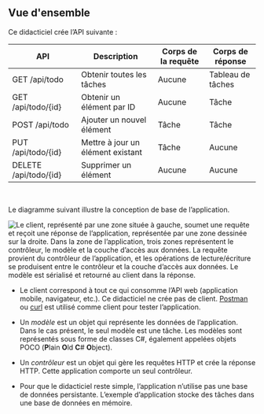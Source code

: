 ## <a name="overview"></a>Vue d'ensemble

Ce didacticiel crée l’API suivante :

|API | Description | Corps de la requête | Corps de réponse |
|--- | ---- | ---- | ---- |
|GET /api/todo | Obtenir toutes les tâches | Aucune | Tableau de tâches|
|GET /api/todo/{id} | Obtenir un élément par ID | Aucune | Tâche|
|POST /api/todo | Ajouter un nouvel élément | Tâche | Tâche |
|PUT /api/todo/{id} | Mettre à jour un élément existant &nbsp; | Tâche | Aucune |
|DELETE /api/todo/{id} &nbsp; &nbsp; | Supprimer un élément &nbsp; &nbsp; | Aucune | Aucune|

<br>

Le diagramme suivant illustre la conception de base de l’application.

![Le client, représenté par une zone située à gauche, soumet une requête et reçoit une réponse de l’application, représentée par une zone dessinée sur la droite. Dans la zone de l’application, trois zones représentent le contrôleur, le modèle et la couche d’accès aux données. La requête provient du contrôleur de l’application, et les opérations de lecture/écriture se produisent entre le contrôleur et la couche d’accès aux données. Le modèle est sérialisé et retourné au client dans la réponse.](../../tutorials/first-web-api/_static/architecture.png)

* Le client correspond à tout ce qui consomme l’API web (application mobile, navigateur, etc.). Ce didacticiel ne crée pas de client. [Postman](https://www.getpostman.com/) ou [curl](https://developer.apple.com/legacy/library/documentation/Darwin/Reference/ManPages/man1/curl.1.html) est utilisé comme client pour tester l’application.

* Un *modèle* est un objet qui représente les données de l’application. Dans le cas présent, le seul modèle est une tâche. Les modèles sont représentés sous forme de classes C#, également appelées objets POCO (**P**lain **O**ld **C**# **O**bject).

* Un *contrôleur* est un objet qui gère les requêtes HTTP et crée la réponse HTTP. Cette application comporte un seul contrôleur.

* Pour que le didacticiel reste simple, l’application n’utilise pas une base de données persistante. L’exemple d’application stocke des tâches dans une base de données en mémoire.
